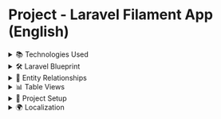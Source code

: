 # Project - Laravel Filament App (English)

<details>
<summary>📚 Technologies Used</summary>

* PHP 8.4
* Laravel 12
* Filament 3.3
* [filament/spatie-laravel-media-library-plugin 3.3](https://filamentphp.com/plugins/filament-spatie-settings)
* [laravel-shift/blueprint 2.12](https://blueprint.laravelshift.com/)

</details>

<details>
<summary>🛠 Laravel Blueprint</summary>

Laravel Blueprint is used to **generate migrations and models** from the `draft.yaml` file in the root directory.

### Usage

1. **Erase generated files**

```bash
php artisan blueprint:erase
```

Deletes all migrations, model classes, and factories.

2. **Edit `draft.yaml`** as needed

3. **Re-generate files**

```bash
php artisan blueprint:build
```

> Before running new migrations, rollback previous migrations first. Blueprint does not handle it automatically.

</details>

<details>
<summary>🔗 Entity Relationships</summary>

* **Product ↔ Category:** many-to-many
* Both entities use `softDeletes`
* Deleting an entity also deletes its pivot associations

</details>

<details>
<summary>📊 Table Views</summary>

* Buttons: **Create**, **Edit**, **Delete (softDelete)**, **Restore**, **Hard Delete**
* Click on row to view entity details

### Validation

* `name` and `slug` must be unique (among non-softDeleted entities)
* `name` max 50 characters
* All fields except `description` are required
* `active` default `false`
* SoftDeleted entity cannot be restored if a new one exists with same `name` and `slug`

### Images

* Package used: Spatie
* Each entity can have **only one image**

</details>

<details>
<summary>🚀 Project Setup</summary>

After cloning the repository, run:

```bash
composer install
php artisan key:generate
php artisan migrate
php artisan storage:link
php artisan make:filament-user - generates a filament user
```

</details>

<details>
<summary>🌍 Localization</summary>

This project uses slovak localisation.
Set `.env` file as follows:

```
APP_LOCALE=sk
APP_FALLBACK_LOCALE=sk
APP_FAKER_LOCALE=sk_SK
```

</details>
